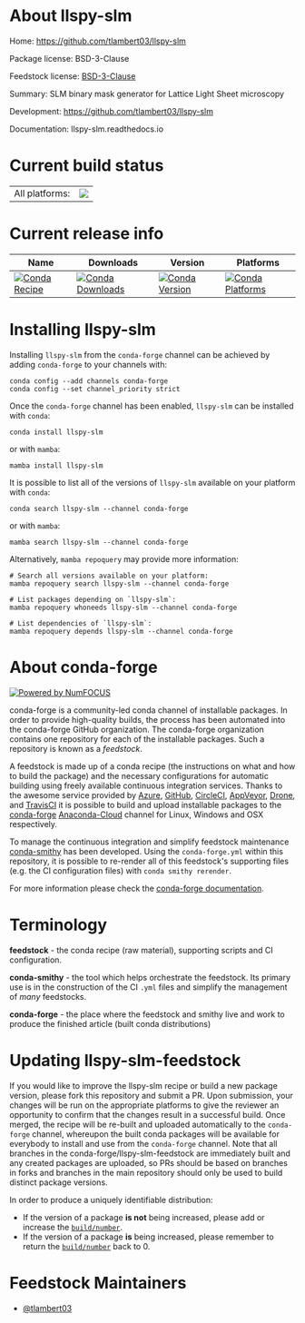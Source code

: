About llspy-slm
===============

Home: https://github.com/tlambert03/llspy-slm

Package license: BSD-3-Clause

Feedstock license: [BSD-3-Clause](https://github.com/conda-forge/llspy-slm-feedstock/blob/main/LICENSE.txt)

Summary: SLM binary mask generator for Lattice Light Sheet microscopy

Development: https://github.com/tlambert03/llspy-slm

Documentation: llspy-slm.readthedocs.io

Current build status
====================


<table><tr><td>All platforms:</td>
    <td>
      <a href="https://dev.azure.com/conda-forge/feedstock-builds/_build/latest?definitionId=16259&branchName=main">
        <img src="https://dev.azure.com/conda-forge/feedstock-builds/_apis/build/status/llspy-slm-feedstock?branchName=main">
      </a>
    </td>
  </tr>
</table>

Current release info
====================

| Name | Downloads | Version | Platforms |
| --- | --- | --- | --- |
| [![Conda Recipe](https://img.shields.io/badge/recipe-llspy--slm-green.svg)](https://anaconda.org/conda-forge/llspy-slm) | [![Conda Downloads](https://img.shields.io/conda/dn/conda-forge/llspy-slm.svg)](https://anaconda.org/conda-forge/llspy-slm) | [![Conda Version](https://img.shields.io/conda/vn/conda-forge/llspy-slm.svg)](https://anaconda.org/conda-forge/llspy-slm) | [![Conda Platforms](https://img.shields.io/conda/pn/conda-forge/llspy-slm.svg)](https://anaconda.org/conda-forge/llspy-slm) |

Installing llspy-slm
====================

Installing `llspy-slm` from the `conda-forge` channel can be achieved by adding `conda-forge` to your channels with:

```
conda config --add channels conda-forge
conda config --set channel_priority strict
```

Once the `conda-forge` channel has been enabled, `llspy-slm` can be installed with `conda`:

```
conda install llspy-slm
```

or with `mamba`:

```
mamba install llspy-slm
```

It is possible to list all of the versions of `llspy-slm` available on your platform with `conda`:

```
conda search llspy-slm --channel conda-forge
```

or with `mamba`:

```
mamba search llspy-slm --channel conda-forge
```

Alternatively, `mamba repoquery` may provide more information:

```
# Search all versions available on your platform:
mamba repoquery search llspy-slm --channel conda-forge

# List packages depending on `llspy-slm`:
mamba repoquery whoneeds llspy-slm --channel conda-forge

# List dependencies of `llspy-slm`:
mamba repoquery depends llspy-slm --channel conda-forge
```


About conda-forge
=================

[![Powered by
NumFOCUS](https://img.shields.io/badge/powered%20by-NumFOCUS-orange.svg?style=flat&colorA=E1523D&colorB=007D8A)](https://numfocus.org)

conda-forge is a community-led conda channel of installable packages.
In order to provide high-quality builds, the process has been automated into the
conda-forge GitHub organization. The conda-forge organization contains one repository
for each of the installable packages. Such a repository is known as a *feedstock*.

A feedstock is made up of a conda recipe (the instructions on what and how to build
the package) and the necessary configurations for automatic building using freely
available continuous integration services. Thanks to the awesome service provided by
[Azure](https://azure.microsoft.com/en-us/services/devops/), [GitHub](https://github.com/),
[CircleCI](https://circleci.com/), [AppVeyor](https://www.appveyor.com/),
[Drone](https://cloud.drone.io/welcome), and [TravisCI](https://travis-ci.com/)
it is possible to build and upload installable packages to the
[conda-forge](https://anaconda.org/conda-forge) [Anaconda-Cloud](https://anaconda.org/)
channel for Linux, Windows and OSX respectively.

To manage the continuous integration and simplify feedstock maintenance
[conda-smithy](https://github.com/conda-forge/conda-smithy) has been developed.
Using the ``conda-forge.yml`` within this repository, it is possible to re-render all of
this feedstock's supporting files (e.g. the CI configuration files) with ``conda smithy rerender``.

For more information please check the [conda-forge documentation](https://conda-forge.org/docs/).

Terminology
===========

**feedstock** - the conda recipe (raw material), supporting scripts and CI configuration.

**conda-smithy** - the tool which helps orchestrate the feedstock.
                   Its primary use is in the construction of the CI ``.yml`` files
                   and simplify the management of *many* feedstocks.

**conda-forge** - the place where the feedstock and smithy live and work to
                  produce the finished article (built conda distributions)


Updating llspy-slm-feedstock
============================

If you would like to improve the llspy-slm recipe or build a new
package version, please fork this repository and submit a PR. Upon submission,
your changes will be run on the appropriate platforms to give the reviewer an
opportunity to confirm that the changes result in a successful build. Once
merged, the recipe will be re-built and uploaded automatically to the
`conda-forge` channel, whereupon the built conda packages will be available for
everybody to install and use from the `conda-forge` channel.
Note that all branches in the conda-forge/llspy-slm-feedstock are
immediately built and any created packages are uploaded, so PRs should be based
on branches in forks and branches in the main repository should only be used to
build distinct package versions.

In order to produce a uniquely identifiable distribution:
 * If the version of a package **is not** being increased, please add or increase
   the [``build/number``](https://docs.conda.io/projects/conda-build/en/latest/resources/define-metadata.html#build-number-and-string).
 * If the version of a package **is** being increased, please remember to return
   the [``build/number``](https://docs.conda.io/projects/conda-build/en/latest/resources/define-metadata.html#build-number-and-string)
   back to 0.

Feedstock Maintainers
=====================

* [@tlambert03](https://github.com/tlambert03/)

